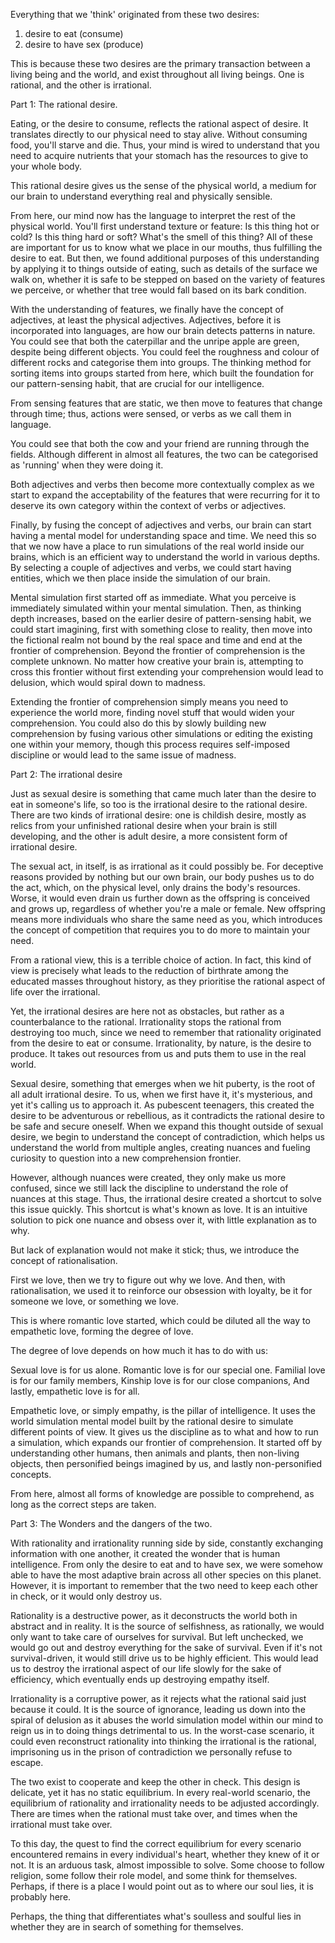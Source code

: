 Everything that we 'think' originated from these two desires: 

1. desire to eat (consume)
2. desire to have sex (produce)

This is because these two desires are the primary transaction between a living being and the world, and exist throughout all living beings. One is rational, and the other is irrational.

Part 1: The rational desire.

Eating, or the desire to consume, reflects the rational aspect of desire. It translates directly to our physical need to stay alive. Without consuming food, you'll starve and die. Thus, your mind is wired to understand that you need to acquire nutrients that your stomach has the resources to give to your whole body.

This rational desire gives us the sense of the physical world, a medium for our brain to understand everything real and physically sensible.

From here, our mind now has the language to interpret the rest of the physical world. You'll first understand texture or feature: Is this thing hot or cold? Is this thing hard or soft? What's the smell of this thing? All of these are important for us to know what we place in our mouths, thus fulfilling the desire to eat. But then, we found additional purposes of this understanding by applying it to things outside of eating, such as details of the surface we walk on, whether it is safe to be stepped on based on the variety of features we perceive, or whether that tree would fall based on its bark condition.

With the understanding of features, we finally have the concept of adjectives, at least the physical adjectives. Adjectives, before it is incorporated into languages, are how our brain detects patterns in nature. You could see that both the caterpillar and the unripe apple are green, despite being different objects. You could feel the roughness and colour of different rocks and categorise them into groups. The thinking method for sorting items into groups started from here, which built the foundation for our pattern-sensing habit, that are crucial for our intelligence.

From sensing features that are static, we then move to features that change through time; thus, actions were sensed, or verbs as we call them in language.

You could see that both the cow and your friend are running through the fields. Although different in almost all features, the two can be categorised as 'running' when they were doing it.

Both adjectives and verbs then become more contextually complex as we start to expand the acceptability of the features that were recurring for it to deserve its own category within the context of verbs or adjectives.

Finally, by fusing the concept of adjectives and verbs, our brain can start having a mental model for understanding space and time. We need this so that we now have a place to run simulations of the real world inside our brains, which is an efficient way to understand the world in various depths. By selecting a couple of adjectives and verbs, we could start having entities, which we then place inside the simulation of our brain.

Mental simulation first started off as immediate. What you perceive is immediately simulated within your mental simulation. Then, as thinking depth increases, based on the earlier desire of pattern-sensing habit, we could start imagining, first with something close to reality, then move into the fictional realm not bound by the real space and time and end at the frontier of comprehension. Beyond the frontier of comprehension is the complete unknown. No matter how creative your brain is, attempting to cross this frontier without first extending your comprehension would lead to delusion, which would spiral down to madness.

Extending the frontier of comprehension simply means you need to experience the world more, finding novel stuff that would widen your comprehension. You could also do this by slowly building new comprehension by fusing various other simulations or editing the existing one within your memory, though this process requires self-imposed discipline or would lead to the same issue of madness.

Part 2: The irrational desire

Just as sexual desire is something that came much later than the desire to eat in someone's life, so too is the irrational desire to the rational desire. There are two kinds of irrational desire: one is childish desire, mostly as relics from your unfinished rational desire when your brain is still developing, and the other is adult desire, a more consistent form of irrational desire.

The sexual act, in itself, is as irrational as it could possibly be. For deceptive reasons provided by nothing but our own brain, our body pushes us to do the act, which, on the physical level, only drains the body's resources. Worse, it would even drain us further down as the offspring is conceived and grows up, regardless of whether you're a male or female. New offspring means more individuals who share the same need as you, which introduces the concept of competition that requires you to do more to maintain your need.

From a rational view, this is a terrible choice of action. In fact, this kind of view is precisely what leads to the reduction of birthrate among the educated masses throughout history, as they prioritise the rational aspect of life over the irrational.

Yet, the irrational desires are here not as obstacles, but rather as a counterbalance to the rational. Irrationality stops the rational from destroying too much, since we need to remember that rationality originated from the desire to eat or consume. Irrationality, by nature, is the desire to produce. It takes out resources from us and puts them to use in the real world.

Sexual desire, something that emerges when we hit puberty, is the root of all adult irrational desire. To us, when we first have it, it's mysterious, and yet it's calling us to approach it. As pubescent teenagers, this created the desire to be adventurous or rebellious, as it contradicts the rational desire to be safe and secure oneself. When we expand this thought outside of sexual desire, we begin to understand the concept of contradiction, which helps us understand the world from multiple angles, creating nuances and fueling curiosity to question into a new comprehension frontier.

However, although nuances were created, they only make us more confused, since we still lack the discipline to understand the role of nuances at this stage. Thus, the irrational desire created a shortcut to solve this issue quickly. This shortcut is what's known as love. It is an intuitive solution to pick one nuance and obsess over it, with little explanation as to why.

But lack of explanation would not make it stick; thus, we introduce the concept of rationalisation.

First we love, then we try to figure out why we love. And then, with rationalisation, we used it to reinforce our obsession with loyalty, be it for someone we love, or something we love.

This is where romantic love started, which could be diluted all the way to empathetic love, forming the degree of love.

The degree of love depends on how much it has to do with us:

Sexual love is for us alone. 
Romantic love is for our special one. 
Familial love is for our family members, 
Kinship love is for our close companions, 
And lastly, empathetic love is for all.

Empathetic love, or simply empathy, is the pillar of intelligence. It uses the world simulation mental model built by the rational desire to simulate different points of view. It gives us the discipline as to what and how to run a simulation, which expands our frontier of comprehension. It started off by understanding other humans, then animals and plants, then non-living objects, then personified beings imagined by us, and lastly non-personified concepts.

From here, almost all forms of knowledge are possible to comprehend, as long as the correct steps are taken.

Part 3: The Wonders and the dangers of the two.

With rationality and irrationality running side by side, constantly exchanging information with one another, it created the wonder that is human intelligence. From only the desire to eat and to have sex, we were somehow able to have the most adaptive brain across all other species on this planet. However, it is important to remember that the two need to keep each other in check, or it would only destroy us.

Rationality is a destructive power, as it deconstructs the world both in abstract and in reality. It is the source of selfishness, as rationally, we would only want to take care of ourselves for survival. But left unchecked, we would go out and destroy everything for the sake of survival. Even if it's not survival-driven, it would still drive us to be highly efficient. This would lead us to destroy the irrational aspect of our life slowly for the sake of efficiency, which eventually ends up destroying empathy itself.

Irrationality is a corruptive power, as it rejects what the rational said just because it could. It is the source of ignorance, leading us down into the spiral of delusion as it abuses the world simulation model within our mind to reign us in to doing things detrimental to us. In the worst-case scenario, it could even reconstruct rationality into thinking the irrational is the rational, imprisoning us in the prison of contradiction we personally refuse to escape.

The two exist to cooperate and keep the other in check. This design is delicate, yet it has no static equilibrium. In every real-world scenario, the equilibrium of rationality and irrationality needs to be adjusted accordingly. There are times when the rational must take over, and times when the irrational must take over.

To this day, the quest to find the correct equilibrium for every scenario encountered remains in every individual's heart, whether they knew of it or not. It is an arduous task, almost impossible to solve. Some choose to follow religion, some follow their role model, and some think for themselves. Perhaps, if there is a place I would point out as to where our soul lies, it is probably here.

Perhaps, the thing that differentiates what's soulless and soulful lies in whether they are in search of something for themselves.
